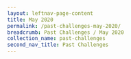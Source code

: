 ```yaml
---
layout: leftnav-page-content
title: May 2020
permalink: /past-challenges-may-2020/
breadcrumb: Past Challenges / May 2020
collection_name: past-challenges
second_nav_title: Past Challenges
---
```

